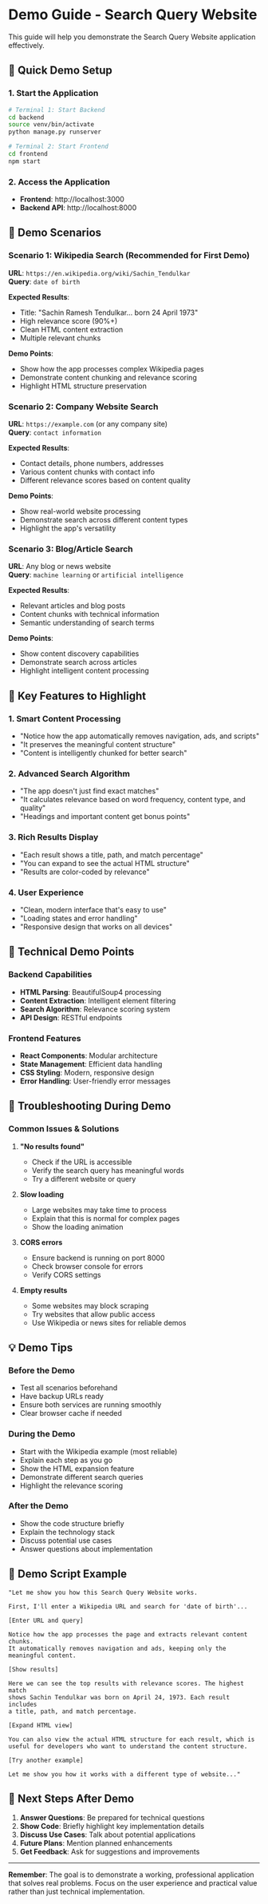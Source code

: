 # Demo Guide - Search Query Website

This guide will help you demonstrate the Search Query Website application effectively.

## 🚀 Quick Demo Setup

### 1. Start the Application

```bash
# Terminal 1: Start Backend
cd backend
source venv/bin/activate
python manage.py runserver

# Terminal 2: Start Frontend  
cd frontend
npm start
```

### 2. Access the Application
- **Frontend**: http://localhost:3000
- **Backend API**: http://localhost:8000

## 🎯 Demo Scenarios

### Scenario 1: Wikipedia Search (Recommended for First Demo)

**URL**: `https://en.wikipedia.org/wiki/Sachin_Tendulkar`  
**Query**: `date of birth`

**Expected Results**:
- Title: "Sachin Ramesh Tendulkar... born 24 April 1973"
- High relevance score (90%+)
- Clean HTML content extraction
- Multiple relevant chunks

**Demo Points**:
- Show how the app processes complex Wikipedia pages
- Demonstrate content chunking and relevance scoring
- Highlight HTML structure preservation

### Scenario 2: Company Website Search

**URL**: `https://example.com` (or any company site)  
**Query**: `contact information`

**Expected Results**:
- Contact details, phone numbers, addresses
- Various content chunks with contact info
- Different relevance scores based on content quality

**Demo Points**:
- Show real-world website processing
- Demonstrate search across different content types
- Highlight the app's versatility

### Scenario 3: Blog/Article Search

**URL**: Any blog or news website  
**Query**: `machine learning` or `artificial intelligence`

**Expected Results**:
- Relevant articles and blog posts
- Content chunks with technical information
- Semantic understanding of search terms

**Demo Points**:
- Show content discovery capabilities
- Demonstrate search across articles
- Highlight intelligent content processing

## 🎨 Key Features to Highlight

### 1. **Smart Content Processing**
- "Notice how the app automatically removes navigation, ads, and scripts"
- "It preserves the meaningful content structure"
- "Content is intelligently chunked for better search"

### 2. **Advanced Search Algorithm**
- "The app doesn't just find exact matches"
- "It calculates relevance based on word frequency, content type, and quality"
- "Headings and important content get bonus points"

### 3. **Rich Results Display**
- "Each result shows a title, path, and match percentage"
- "You can expand to see the actual HTML structure"
- "Results are color-coded by relevance"

### 4. **User Experience**
- "Clean, modern interface that's easy to use"
- "Loading states and error handling"
- "Responsive design that works on all devices"

## 🔧 Technical Demo Points

### Backend Capabilities
- **HTML Parsing**: BeautifulSoup4 processing
- **Content Extraction**: Intelligent element filtering
- **Search Algorithm**: Relevance scoring system
- **API Design**: RESTful endpoints

### Frontend Features
- **React Components**: Modular architecture
- **State Management**: Efficient data handling
- **CSS Styling**: Modern, responsive design
- **Error Handling**: User-friendly error messages

## 🚨 Troubleshooting During Demo

### Common Issues & Solutions

1. **"No results found"**
   - Check if the URL is accessible
   - Verify the search query has meaningful words
   - Try a different website or query

2. **Slow loading**
   - Large websites may take time to process
   - Explain that this is normal for complex pages
   - Show the loading animation

3. **CORS errors**
   - Ensure backend is running on port 8000
   - Check browser console for errors
   - Verify CORS settings

4. **Empty results**
   - Some websites may block scraping
   - Try websites that allow public access
   - Use Wikipedia or news sites for reliable demos

## 💡 Demo Tips

### Before the Demo
- Test all scenarios beforehand
- Have backup URLs ready
- Ensure both services are running smoothly
- Clear browser cache if needed

### During the Demo
- Start with the Wikipedia example (most reliable)
- Explain each step as you go
- Show the HTML expansion feature
- Demonstrate different search queries
- Highlight the relevance scoring

### After the Demo
- Show the code structure briefly
- Explain the technology stack
- Discuss potential use cases
- Answer questions about implementation

## 🎯 Demo Script Example

```
"Let me show you how this Search Query Website works. 

First, I'll enter a Wikipedia URL and search for 'date of birth'...

[Enter URL and query]

Notice how the app processes the page and extracts relevant content chunks. 
It automatically removes navigation and ads, keeping only the meaningful content.

[Show results]

Here we can see the top results with relevance scores. The highest match 
shows Sachin Tendulkar was born on April 24, 1973. Each result includes 
a title, path, and match percentage.

[Expand HTML view]

You can also view the actual HTML structure for each result, which is 
useful for developers who want to understand the content structure.

[Try another example]

Let me show you how it works with a different type of website..."
```

## 🚀 Next Steps After Demo

1. **Answer Questions**: Be prepared for technical questions
2. **Show Code**: Briefly highlight key implementation details
3. **Discuss Use Cases**: Talk about potential applications
4. **Future Plans**: Mention planned enhancements
5. **Get Feedback**: Ask for suggestions and improvements

---

**Remember**: The goal is to demonstrate a working, professional application that solves real problems. Focus on the user experience and practical value rather than just technical implementation. 